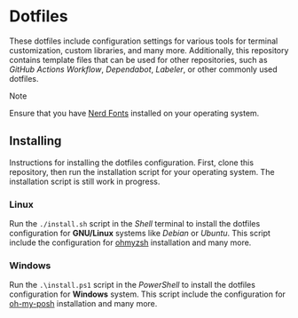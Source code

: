 # Dotfiles

These dotfiles include configuration settings for various tools for terminal
customization, custom libraries, and many more. Additionally, this repository
contains template files that can be used for other repositories, such as _GitHub
Actions Workflow_, _Dependabot_, _Labeler_, or other commonly used dotfiles.

> [!NOTE]
>
> Ensure that you have [Nerd Fonts](https://github.com/ryanoasis/nerd-fonts/)
> installed on your operating system.

## Installing

Instructions for installing the dotfiles configuration. First, clone this
repository, then run the installation script for your operating system. The
installation script is still work in progress.

### Linux

Run the `./install.sh` script in the _Shell_ terminal to install the dotfiles
configuration for **GNU/Linux** systems like _Debian_ or _Ubuntu_. This script
include the configuration for [ohmyzsh](https://github.com/ohmyzsh/ohmyzsh/)
installation and many more.

### Windows

Run the `.\install.ps1` script in the _PowerShell_ to install the dotfiles
configuration for **Windows** system. This script include the configuration for
[oh-my-posh](https://github.com/JanDeDobbeleer/oh-my-posh/) installation and
many more.
